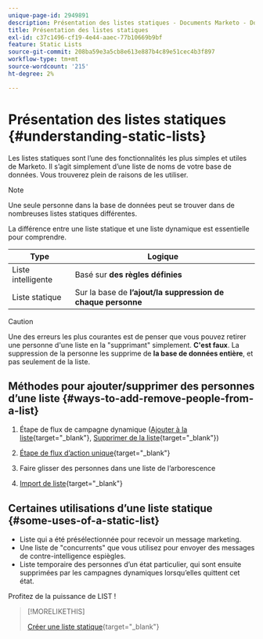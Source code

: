 ```yaml
---
unique-page-id: 2949891
description: Présentation des listes statiques - Documents Marketo - Documentation du produit
title: Présentation des listes statiques
exl-id: c37c1496-cf19-4e44-aaec-77b10669b9bf
feature: Static Lists
source-git-commit: 208ba59e3a5cb8e613e887b4c89e51cec4b3f897
workflow-type: tm+mt
source-wordcount: '215'
ht-degree: 2%

---
```


# Présentation des listes statiques {#understanding-static-lists}

Les listes statiques sont l’une des fonctionnalités les plus simples et utiles de Marketo. Il s’agit simplement d’une liste de noms de votre base de données. Vous trouverez plein de raisons de les utiliser.

>[!NOTE]
>
>Une seule personne dans la base de données peut se trouver dans de nombreuses listes statiques différentes.

La différence entre une liste statique et une liste dynamique est essentielle pour comprendre.

| Type | Logique |
|---|---|
| Liste intelligente | Basé sur **des règles définies** |
| Liste statique | Sur la base de **l’ajout/la suppression de chaque personne** |

>[!CAUTION]
>
>Une des erreurs les plus courantes est de penser que vous pouvez retirer une personne d&#39;une liste en la &quot;supprimant&quot; simplement. **C&#39;est faux**. La suppression de la personne les supprime de **la base de données entière**, et pas seulement de la liste.

## Méthodes pour ajouter/supprimer des personnes d’une liste {#ways-to-add-remove-people-from-a-list}

1. Étape de flux de campagne dynamique ([Ajouter à la liste](/help/marketo/product-docs/core-marketo-concepts/smart-campaigns/flow-actions/add-to-list.md){target="_blank"}, [Supprimer de la liste](/help/marketo/product-docs/core-marketo-concepts/smart-campaigns/flow-actions/remove-from-list.md){target="_blank"})

1. [Étape de flux d’action unique](/help/marketo/product-docs/core-marketo-concepts/smart-lists-and-static-lists/using-smart-lists/run-a-single-flow-step-from-a-smart-list.md){target="_blank"}
1. Faire glisser des personnes dans une liste de l’arborescence
1. [Import de liste](/help/marketo/getting-started/quick-wins/import-a-list-of-people.md){target="_blank"}

## Certaines utilisations d’une liste statique {#some-uses-of-a-static-list}

* Liste qui a été présélectionnée pour recevoir un message marketing.
* Une liste de &quot;concurrents&quot; que vous utilisez pour envoyer des messages de contre-intelligence espiègles.
* Liste temporaire des personnes d’un état particulier, qui sont ensuite supprimées par les campagnes dynamiques lorsqu’elles quittent cet état.

Profitez de la puissance de LIST !

>[!MORELIKETHIS]
>
>[Créer une liste statique](/help/marketo/product-docs/core-marketo-concepts/smart-lists-and-static-lists/static-lists/create-a-static-list.md){target="_blank"}
